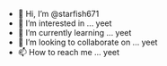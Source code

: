 - 👋 Hi, I’m @starfish671
- 👀 I’m interested in ... yeet
- 🌱 I’m currently learning ... yeet
- 💞️ I’m looking to collaborate on ... yeet
- 📫 How to reach me ... yeet

<!---
starfish671/starfish671 is a ✨ special ✨ repository because its `README.md` (this file) appears on your GitHub profile.
You can click the Preview link to take a look at your changes.
--->
